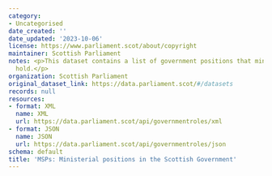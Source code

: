 ```yaml
---
category:
- Uncategorised
date_created: ''
date_updated: '2023-10-06'
license: https://www.parliament.scot/about/copyright
maintainer: Scottish Parliament
notes: <p>This dataset contains a list of government positions that ministers can
  hold.</p>
organization: Scottish Parliament
original_dataset_link: https://data.parliament.scot/#/datasets
records: null
resources:
- format: XML
  name: XML
  url: https://data.parliament.scot/api/governmentroles/xml
- format: JSON
  name: JSON
  url: https://data.parliament.scot/api/governmentroles/json
schema: default
title: 'MSPs: Ministerial positions in the Scottish Government'
---
```

